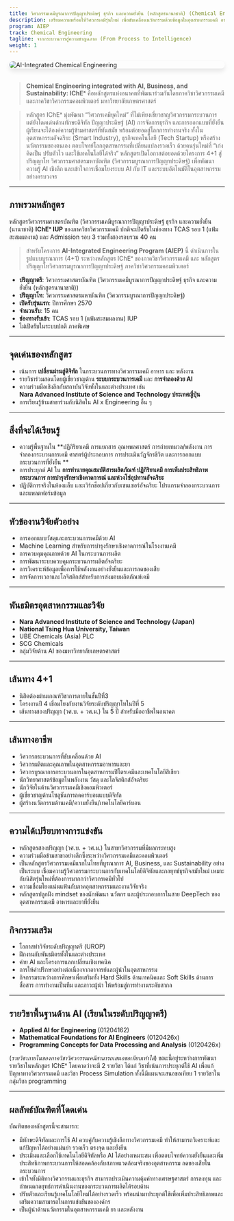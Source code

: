 ```yaml
---
title: วิศวกรรมเคมีบูรณาการปัญญาประดิษฐ์ ธุรกิจ และความยั่งยืน (หลักสูตรนานาชาติ) (Chemical Engineering integrated with AI, Business, and Sustainability (IChEˣ))
description: เตรียมความพร้อมให้วิศวกรเคมีรุ่นใหม่ เพื่อขับเคลื่อนนวัตกรรมด้วยข้อมูลในอุตสาหกรรมเคมี อาหาร ยา และพลังงาน
program: AIEP
track: Chemical Engineering
tagline: จากกระบวนการสู่ความชาญฉลาด (From Process to Intelligence)
weight: 1
---
```


<img src="../../../../img/banners/chemical-hero.png"
     alt="AI-Integrated Chemical Engineering"
     style="max-width: 100%; height: auto; margin: 0 0 2rem 0; border-radius: 1rem; box-shadow: 0 6px 12px rgba(0,0,0,0.1); display: block;" />


> **Chemical Engineering integrated with AI, Business, and Sustainability: IChEˣ** คือหลักสูตรแห่งอนาคตที่พัฒนาร่วมกันโดยภาควิชาวิศวกรรมเคมี และภาควิชาวิศวกรรมคอมพิวเตอร์ มหาวิทยาลัยเกษตรศาสตร์

> หลักสูตร IChEˣ มุ่งพัฒนา “วิศวกรเคมียุคใหม่” ที่ไม่เพียงเชี่ยวชาญวิศวกรรมกระบวนการ แต่ยังโดดเด่นด้านทักษะดิจิทัล ปัญญาประดิษฐ์ (AI) การจัดการธุรกิจ และการออกแบบที่ยั่งยืน ผู้เรียนจะได้องค์ความรู้ข้ามศาสตร์ที่ทันสมัย พร้อมต่อยอดสู่โลกการทำงานจริง ทั้งในอุตสาหกรรมอัจฉริยะ (Smart Industry), ธุรกิจเทคโนโลยี (Tech Startup) หรือสร้างนวัตกรรมของตนเอง ตอบโจทย์โลกอุตสาหกรรมที่เปลี่ยนแปลงรวดเร็ว ด้วยคนรุ่นใหม่ที่ “เก่ง คิดเป็น ปรับตัวไว และใช้เทคโนโลยีได้จริง” หลักสูตรเปิดโอกาสต่อยอดด้วยโครงการ 4+1 สู่ปริญญาโท วิศวกรรมศาสตรมหาบัณฑิต (วิศวกรรมบูรณาการปัญญาประดิษฐ์) เพื่อพัฒนาความรู้ AI เชิงลึก และเข้าใจการเชื่อมโยงระบบ AI กับ IT และระบบอัตโนมัติในอุตสาหกรรมอย่างครบวงจร
  
---

##  ภาพรวมหลักสูตร

หลักสูตรวิศวกรรมศาสตรบัณฑิต (วิศวกรรมเคมีบูรณาการปัญญาประดิษฐ์ ธุรกิจ และความยั่งยืน (นานาชาติ) **IChEˣ IUP**  ของภาควิชาวิศวกรรมเคมี ปกติจะเปิดรับในช่องทาง TCAS รอบ 1 (แฟ้มสะสมผลงาน) และ Admission รอบ 3 รวมทั้งสองรอบรวม 40 คน

> สำหรับโครงการ **AI-Integrated Engineering Program (AIEP)** นี้ ดำเนินการในรูปแบบบูรณาการ (4+1) ระหว่างหลักสูตร IChEˣ  ของภาควิชาวิศวกรรมเคมี และ หลักสูตรปริญญาโทวิศวกรรมบูรณาการปัญญาประดิษฐ์ ภาควิชาวิศวกรรมคอมพิวเตอร์ 

-  **ปริญญาตรี**: วิศวกรรมศาสตรบัณฑิต (วิศวกรรมเคมีบูรณาการปัญญาประดิษฐ์ ธุรกิจ และความยั่งยืน (หลักสูตรนานาชาติ))  
-  **ปริญญาโท**: วิศวกรรมศาสตรมหาบัณฑิต (วิศวกรรมบูรณาการปัญญาประดิษฐ์)  
-  **เปิดรับรุ่นแรก**: ปีการศึกษา 2570  
-  **จำนวนรับ**: 15 คน  
-  **ช่องทางรับเข้า**: TCAS รอบ 1 (แฟ้มสะสมผลงาน) IUP
-  ไม่เปิดรับในระบบปกติ ภาคพิเศษ

---

##  จุดเด่นของหลักสูตร

 
- เน้นการ **เปลี่ยนผ่านสู่ดิจิทัล** ในกระบวนการทางวิศวกรรมเคมี อาหาร และ พลังงาน 
- รายวิชาร่วมสอนโดยผู้เชี่ยวชาญด้าน **ระบบกระบวนการเคมี** และ **การจำลองด้วย AI**  
- ความร่วมมือเชิงลึกกับสถาบันวิจัยทั้งในและต่างประเทศ เช่น  
  **Nara Advanced Institute of Science and Technology ประเทศญี่ปุ่น**
- การเรียนรู้ข้ามสาขาร่วมกับนิสิตใน AI x Engineering อื่น ๆ

---

##  สิ่งที่จะได้เรียนรู้

- ความรู้พื้นฐานใน **ปฏิกิริยาเคมี การแยกสาร อุณหพลศาสตร์ การถ่ายเทมวล/พลังงาน การจำลองกระบวนการเคมี ศาสตร์ผู้ประกอบการ การประเมินวัฏจักรชีวิต และการออกแบบกระบวนการที่ยั่งยืน **  
- การประยุกต์ AI ใน **การทำนายคุณสมบัติสารผลิตภัณฑ์ ปฏิกิริยาเคมี การเพิ่มประสิทธิภาพกระบวนการ การบำรุงรักษาเชิงคาดการณ์ และห่วงโซ่อุปทานอัจฉริยะ**  
- ปฏิบัติการจริงในห้องแล็บ และเวิร์กช็อปเกี่ยวกับเซนเซอร์อัจฉริยะ โปรแกรมจำลองกระบวนการ และแพลตฟอร์มข้อมูล

---

##  หัวข้องานวิจัยตัวอย่าง

- การออกแบบวัสดุและกระบวนการเคมีด้วย AI  
- Machine Learning สำหรับการบำรุงรักษาเชิงคาดการณ์ในโรงงานเคมี  
- การควบคุมคุณภาพด้วย AI ในกระบวนการผลิต   
- การพัฒนาระบบควบคุมกระบวนการผลิตอัจฉริยะ
- การวิเคราะห์ข้อมูลเพื่อการใช้พลังงานอย่างยั่งยืนและการลดของเสีย  
- การจัดการเวลาและโลจิสติกส์สำหรับการส่งมอบผลิตภัณฑ์เคมี

---

##  พันธมิตรอุตสาหกรรมและวิจัย

- **Nara Advanced Institute of Science and Technology (Japan)**  
- **National Tsing Hua University, Taiwan**
- UBE Chemicals (Asia) PLC
- SCG Chemicals  
- กลุ่มวิจัยด้าน AI ของมหาวิทยาลัยเกษตรศาสตร์

---

##  เส้นทาง 4+1

- นิสิตต้องผ่านเกณฑ์วิชาการภายในชั้นปีที่3
- โครงงานปี 4 เชื่อมโยงกับงานวิจัยระดับปริญญาโทในปีที่ 5  
- เส้นทางสองปริญญา (วศ.บ. + วศ.ม.) ใน 5 ปี สำหรับมืออาชีพในอนาคต

---

##  เส้นทางอาชีพ

- วิศวกรกระบวนการที่ขับเคลื่อนด้วย AI  
- วิศวกรผลิตและคุณภาพในอุตสาหกรรมอาหารและยา  
- วิศวกรบูรณาการกระบวนการในอุตสาหกรรมปิโตรเคมีและเทคโนโลยีสีเขียว  
- นักวิทยาศาสตร์ข้อมูลในพลังงาน วัสดุ และโลจิสติกส์อัจฉริยะ  
- นักวิจัยในด้านวิศวกรรมเคมีเชิงคอมพิวเตอร์
- ผู้เชี่ยวชาญด้านโซลูชันการลดคาร์บอนแบบดิจิทัล
- ผู้สร้างนวัตกรรมด้านเคมี/ความยั่งยืน/เทคโนโลยีคาร์บอน

---

##  ความได้เปรียบทางการแข่งขัน

- หลักสูตรสองปริญญา (วศ.บ. + วศ.ม.) ในสาขาวิศวกรรมที่มีผลกระทบสูง  
- ความร่วมมือข้ามสาขาอย่างลึกซึ้งระหว่างวิศวกรรมเคมีและคอมพิวเตอร์
- เป็นหลักสูตรวิศวกรรมเคมีแรกในไทยที่บูรณาการ AI, Business, และ Sustainability อย่างเป็นระบบ เชื่อมความรู้วิศวกรรมกระบวนการกับเทคโนโลยีดิจิทัลและกลยุทธ์ธุรกิจสมัยใหม่ เหมาะกับนิสิตรุ่นใหม่ที่ต้องการมากกว่าวิศวกรเคมีทั่วไป 
- ความเชื่อมโยงแน่นแฟ้นกับภาคอุตสาหกรรมและงานวิจัยจริง  
- หลักสูตรปลูกฝัง mindset ของนักพัฒนา นวัตกร และผู้ประกอบการในสาย DeepTech ของอุตสาหกรรมเคมี อาหารและยาที่ยั่งยืน

---

##  กิจกรรมเสริม

- โอกาสทำวิจัยระดับปริญญาตรี (UROP)  
- ฝึกงานกับพันธมิตรทั้งในและต่างประเทศ  
- ค่าย AI และโครงการแลกเปลี่ยนเชิงเทคนิค  
- การให้คำปรึกษาอย่างต่อเนื่องจากอาจารย์และผู้นำในอุตสาหกรรม
- กิจกรรมระหว่างการศึกษาเพื่อเสริมทั้ง Hard Skills ด้านเทคนิคและ Soft Skills ด้านการสื่อสาร การทำงานเป็นทีม และภาวะผู้นำ ให้พร้อมสู่การทำงานระดับสากล

---

##  รายวิชาพื้นฐานด้าน AI (เรียนในระดับปริญญาตรี)

- **Applied AI for Engineering** (01204162)  
- **Mathematical Foundations for AI Engineers** (0120426x)  
- **Programming Concepts for Data Processing and Analysis** (0120426x)

(*รายวิชาภายในของภาควิชาวิศวกรรมเคมีสามารถเสนอขอเทียบเท่าได้*)
ขณะนี้อยู่ระหว่างการพัฒนารายวิชาในหลักสูตร IChEˣ โดยคาดว่าจะมี 2 รายวิชา ได้แก่ วิชาที่เน้นการประยุกต์ใช้ AI เพื่อแก้ปัญหาทางวิศวกรรมเคมี และวิชา Process Simulation ทั้งนี้มีแผนจะเสนอขอเทียบ 1 รายวิชาในกลุ่มวิชา programming 

---

##  ผลลัพธ์บัณฑิตที่โดดเด่น

บัณฑิตของหลักสูตรนี้จะสามารถ:

- มีทักษะดิจิทัลและการใช้ AI ควบคู่กับความรู้เชิงลึกทางวิศวกรรมเคมี ทำให้สามารถวิเคราะห์และแก้ปัญหาได้อย่างแม่นยำ รวดเร็ว ตรงจุด และยั่งยืน
- ประเมินและเลือกใช้เทคโนโลยีดิจิทัลหรือ AI ได้อย่างเหมาะสม เพื่อตอบโจทย์ความยั่งยืนและเพิ่มประสิทธิภาพกระบวนการให้สอดคล้องกับสภาพแวดล้อมจริงของอุตสาหกรรม ลดของเสียในกระบวนการ
- เข้าใจทั้งมิติทางวิศวกรรมและธุรกิจ สามารถประเมินความคุ้มค่าทางเศรษฐศาสตร์ การลงทุน และกำหนดกลยุทธ์การดำเนินงานของกระบวนการผลิตได้รอบด้าน
- ปรับตัวและเรียนรู้เทคโนโลยีใหม่ได้อย่างรวดเร็ว พร้อมนำมาประยุกต์ใช้เพื่อเพิ่มประสิทธิภาพและเสริมความสามารถในการแข่งขันขององค์กร
- เป็นผู้นำด้านนวัตกรรมในอุตสาหกรรมเคมี ยา และพลังงาน

